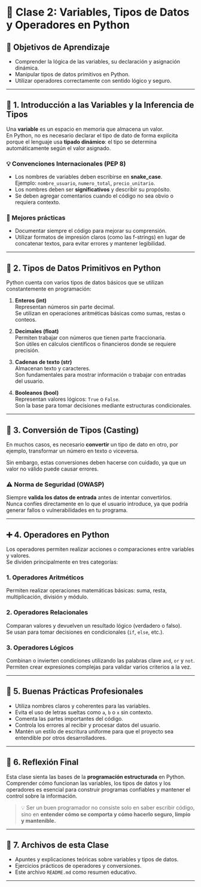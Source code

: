 # 🧠 Clase 2: Variables, Tipos de Datos y Operadores en Python

## 🎯 Objetivos de Aprendizaje

- Comprender la lógica de las variables, su declaración y asignación dinámica.  
- Manipular tipos de datos primitivos en Python.  
- Utilizar operadores correctamente con sentido lógico y seguro.

---

## 🧩 1. Introducción a las Variables y la Inferencia de Tipos

Una **variable** es un espacio en memoria que almacena un valor.  
En Python, no es necesario declarar el tipo de dato de forma explícita porque el lenguaje usa **tipado dinámico**: el tipo se determina automáticamente según el valor asignado.

### 💡 Convenciones Internacionales (PEP 8)
- Los nombres de variables deben escribirse en **snake_case**.  
  Ejemplo: `nombre_usuario`, `numero_total`, `precio_unitario`.  
- Los nombres deben ser **significativos** y describir su propósito.  
- Se deben agregar comentarios cuando el código no sea obvio o requiera contexto.

### 🧠 Mejores prácticas
- Documentar siempre el código para mejorar su comprensión.  
- Utilizar formatos de impresión claros (como las f-strings) en lugar de concatenar textos, para evitar errores y mantener legibilidad.

---

## 🧮 2. Tipos de Datos Primitivos en Python

Python cuenta con varios tipos de datos básicos que se utilizan constantemente en programación:

1. **Enteros (int)**  
   Representan números sin parte decimal.  
   Se utilizan en operaciones aritméticas básicas como sumas, restas o conteos.

2. **Decimales (float)**  
   Permiten trabajar con números que tienen parte fraccionaria.  
   Son útiles en cálculos científicos o financieros donde se requiere precisión.

3. **Cadenas de texto (str)**  
   Almacenan texto y caracteres.  
   Son fundamentales para mostrar información o trabajar con entradas del usuario.

4. **Booleanos (bool)**  
   Representan valores lógicos: `True` o `False`.  
   Son la base para tomar decisiones mediante estructuras condicionales.

---

## 🔄 3. Conversión de Tipos (Casting)

En muchos casos, es necesario **convertir** un tipo de dato en otro, por ejemplo, transformar un número en texto o viceversa.

Sin embargo, estas conversiones deben hacerse con cuidado, ya que un valor no válido puede causar errores.

### ⚠️ Norma de Seguridad (OWASP)
Siempre **valida los datos de entrada** antes de intentar convertirlos.  
Nunca confíes directamente en lo que el usuario introduce, ya que podría generar fallos o vulnerabilidades en tu programa.

---

## ➕ 4. Operadores en Python

Los operadores permiten realizar acciones o comparaciones entre variables y valores.  
Se dividen principalmente en tres categorías:

### 1. Operadores Aritméticos
Permiten realizar operaciones matemáticas básicas: suma, resta, multiplicación, división y módulo.

### 2. Operadores Relacionales
Comparan valores y devuelven un resultado lógico (verdadero o falso).  
Se usan para tomar decisiones en condicionales (`if`, `else`, etc.).

### 3. Operadores Lógicos
Combinan o invierten condiciones utilizando las palabras clave `and`, `or` y `not`.  
Permiten crear expresiones complejas para validar varios criterios a la vez.

---

## 🧠 5. Buenas Prácticas Profesionales

- Utiliza nombres claros y coherentes para las variables.  
- Evita el uso de letras sueltas como `a`, `b` o `x` sin contexto.  
- Comenta las partes importantes del código.  
- Controla los errores al recibir y procesar datos del usuario.  
- Mantén un estilo de escritura uniforme para que el proyecto sea entendible por otros desarrolladores.

---

## 🧾 6. Reflexión Final

Esta clase sienta las bases de la **programación estructurada** en Python.  
Comprender cómo funcionan las variables, los tipos de datos y los operadores es esencial para construir programas confiables y mantener el control sobre la información.

> 💡 Ser un buen programador no consiste solo en saber escribir código, sino en **entender cómo se comporta y cómo hacerlo seguro, limpio y mantenible.**

---

## 🧩 7. Archivos de esta Clase

- Apuntes y explicaciones teóricas sobre variables y tipos de datos.  
- Ejercicios prácticos de operadores y conversiones.  
- Este archivo `README.md` como resumen educativo.

---